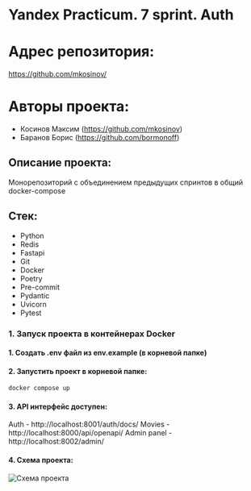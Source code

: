 # Yandex Practicum. 7 sprint. Auth

# Адрес репозитория:
https://github.com/mkosinov/

# Авторы проекта:
- Косинов Максим (https://github.com/mkosinov)
- Баранов Борис (https://github.com/bormonoff)

## Описание проекта:
Монорепозиторий с объединением предыдущих спринтов в общий docker-compose

## Стек:
- Python
- Redis
- Fastapi
- Git
- Docker
- Poetry
- Pre-commit
- Pydantic
- Uvicorn
- Pytest

### 1. Запуск проекта в контейнерах Docker

#### 1. Создать .env файл из env.example (в корневой папке)

#### 2. Запустить проект в корневой папке:
```bash
docker compose up
```

#### 3. API интерфейс доступен:
Auth - http://localhost:8001/auth/docs/
Movies - http://localhost:8000/api/openapi/
Admin panel - http://localhost:8002/admin/


#### 4. Схема проекта:

![Схема проекта](https://)

